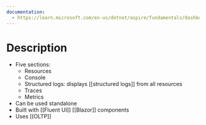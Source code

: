 ```yaml
---
documentation:
  - https://learn.microsoft.com/en-us/dotnet/aspire/fundamentals/dashboard/overview/
---
```

# Description
- Five sections:
	- Resources
	- Console
	- Structured logs: displays [[structured logs]] from all resources
	- Traces
	- Metrics
- Can be used standalone
- Built with [[Fluent UI]] [[Blazor]] components
- Uses [[OLTP]]